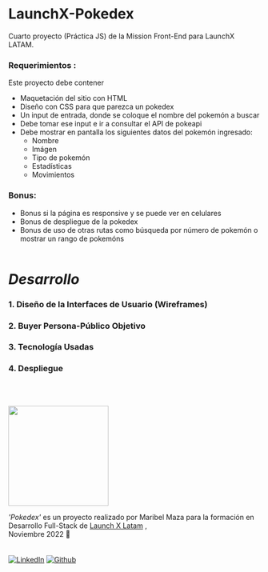 # LaunchX-Pokedex

Cuarto proyecto (Práctica JS) de la Mission Front-End para LaunchX LATAM.

### Requerimientos :
Este proyecto debe contener
- Maquetación del sitio con HTML
- Diseño con CSS para que parezca un pokedex 
- Un input de entrada, donde se coloque el nombre del pokemón a buscar
- Debe tomar ese input e ir a consultar el API de pokeapi
- Debe mostrar en pantalla los siguientes datos del pokemón ingresado:
  - Nombre
  - Imágen
  - Tipo de pokemón
  - Estadísticas
  - Movimientos
### Bonus:
- Bonus si la página es responsive y se puede ver en celulares
- Bonus de despliegue de la pokedex
- Bonus de uso de otras rutas como búsqueda por número de pokemón o mostrar un rango de pokemóns
<br><br>

# *Desarrollo*

### 1. Diseño de la Interfaces de Usuario (Wireframes)

### 2. Buyer Persona-Público Objetivo

### 3. Tecnología Usadas

### 4. Despliegue

<br> <br>

<img src="https://media.giphy.com/media/gj0gl6jbeDO1Z56wIa/giphy.gif" width="200"/> 

<br>

*'Pokedex'* es un proyecto realizado por Maribel Maza para la formación en Desarrollo Full-Stack de [Launch X Latam](https://github.com/Launch-X-Latam/MisionFrontEnd/tree/main/04%20-%20JS/practica) , <br>Noviembre 2022 🤗
<br><br><br>
<a href="https://www.linkedin.com/in/maribel-maza/"><img alt="LinkedIn" src="https://img.shields.io/badge/linkedin%20-%230077B5.svg?&style=flat&logo=linkedin&logoColor=white"/></a> <a href="https://github.com/mysticBel"><img alt="Github" src="https://img.shields.io/github/followers/mysticBel?label=follow&style=social"/></a> &nbsp;